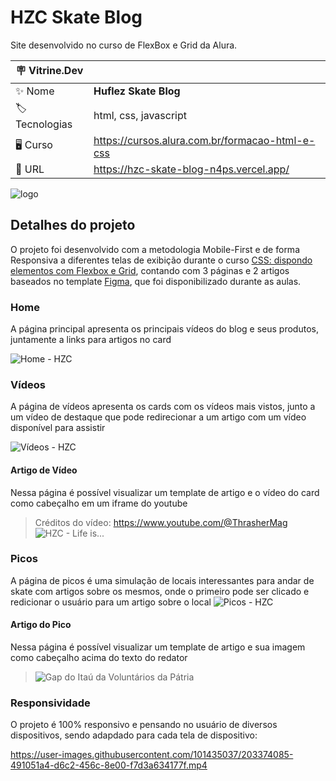 # HZC Skate Blog

Site desenvolvido no curso de FlexBox e Grid da Alura.

| :placard: Vitrine.Dev |     |
| -------------  | --- |
| :sparkles: Nome        | **Huflez Skate Blog**
| :label: Tecnologias | html, css, javascript 
|  🖥  Curso     | https://cursos.alura.com.br/formacao-html-e-css
| :rocket: URL         | https://hzc-skate-blog-n4ps.vercel.app/

![logo](https://user-images.githubusercontent.com/101435037/203361891-2af23d15-92d2-4447-8407-32e27c892ebe.png#vitrinedev)

## Detalhes do projeto

O projeto foi desenvolvido com a metodologia Mobile-First e de forma Responsiva a diferentes telas de exibição durante o curso [CSS: dispondo elementos com Flexbox e Grid](https://cursos.alura.com.br/course/css-dispondo-elementos-flexbox-grid), contando com 3 páginas e 2 artigos baseados no template [Figma](https://www.figma.com/file/ibWktwVpnog76rMYOdVhks/Dispondo-elementos-com-flexbox-e-grid?node-id=54%3A2358), que foi disponibilizado durante as aulas.

### Home
A página principal apresenta os principais vídeos do blog e seus produtos, juntamente a links para artigos no card

![Home - HZC](https://user-images.githubusercontent.com/101435037/203368808-fc0c6c50-45c4-4617-b88e-d1eb306610f0.png)

### Vídeos
A página de vídeos apresenta os cards com os vídeos mais vistos, junto a um vídeo de destaque que pode redirecionar a um artigo com um vídeo disponível para assistir

![Vídeos - HZC](https://user-images.githubusercontent.com/101435037/203369348-4f071db6-3c08-4f9a-8000-29bd64cbb098.png)

#### Artigo de Vídeo
Nessa página é possível visualizar um template de artigo e o vídeo do card como cabeçalho em um iframe do youtube
> Créditos do vídeo: https://www.youtube.com/@ThrasherMag
![HZC - Life is...](https://user-images.githubusercontent.com/101435037/203369693-cbeafd12-e5f9-46bc-922e-a98c3f0e05e2.png)

### Picos
A página de picos é uma simulação de locais interessantes para andar de skate com artigos sobre os mesmos, onde o primeiro pode ser clicado e redicionar o usuário para um artigo sobre o local
![Picos - HZC](https://user-images.githubusercontent.com/101435037/203370566-3291151a-6b44-4e8b-af7c-747635fb4dc9.png)

#### Artigo do Pico
Nessa página é possível visualizar um template de artigo e sua imagem como cabeçalho acima do texto do redator
> ![Gap do Itaú da Voluntários da Pátria](https://user-images.githubusercontent.com/101435037/203370713-16735605-a580-4672-9186-b13cdc6fb2f9.png)

### Responsividade
O projeto é 100% responsivo e pensando no usuário de diversos dispositivos, sendo adapdado para cada tela de dispositivo:

https://user-images.githubusercontent.com/101435037/203374085-491051a4-d6c2-456c-8e00-f7d3a634177f.mp4

